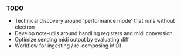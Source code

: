 ### TODO
- Technical discovery around 'performance mode' that runs without electron
- Develop note-utils around handling registers and midi conversion
- Optimize sending midi output by evaluating diff
- Workflow for ingesting / re-composing MIDI
